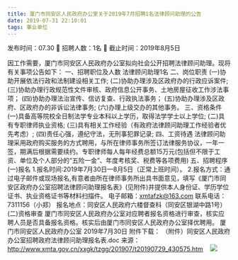 ```yaml
---
title: 厦门市同安区人民政府办公室关于2019年7月招聘1名法律顾问助理的公告
date: 2019-07-31 22:10:01
tags: 事业单位
---
```

发布时间：07.30   🌟   招聘人数：1名   🌈   截止时间：2019年8月5日
<!-- more -->
因工作需要，厦门市同安区人民政府办公室拟向社会公开招聘法律顾问助理。现将有关事项公告如下：
一、招聘职位及人数
法律顾问助理1名
二、岗位职责
(一)协助开展依法行政和法制建设相关工作;
(二)协助办理涉及区政府办的行政应诉案件;
(三)协助办理行政规范性文件审核、政府信息公开事务、土地房屋征收工作涉法事项；
(四)协助办理法治宣传、信访复查、行政执法事务；
(五)协助办理涉及区政府、区政府办的非诉讼法律事务;
(六)办理上级交办的其他事务。
三、资格条件
(一)具备高等院校全日制法学专业本科以上学历，取得法学学士以上学位;
(二)具有专职律师执业资格;
(三)具有相关工作经验（有政府法律顾问助理工作经验者优先考虑）;
(四)责任心强，遵纪守法，无刑事犯罪记录;
四、工资待遇
法律顾问助理采用政府购买服务的方式聘用，与所在律师事务所签订法律服务协议，一年一签，期满后根据需要续约。专职律师每人每年经费总额15万元(包括但不限于工资、单位及个人部分的“五险一金”、年度考核奖、税费等各项费用)
五、招聘程序
(一)报名
1.报名时间:2019年7月30日—8月5日（正常上班时间）。
2.报名方式：通过电子邮件或现场报名,有意者由所在律师事务所出具书面意见，填写《厦门市同安区政府办公室招聘法律顾问助理报名表》(见附件)并提供本人身份证、学历学位证书、执业资格证书等材料扫描件。
电子邮箱：xmtafzk@163.com
联系电话：7311156（小郑）
报名地点：同安区人民政府六楼督查科（同安区银湖中路1号）
(二)资格审查
厦门市同安区人民政府办公室对应聘者报名资格进行审查，核实应聘人员是否具备报名资格。核实后由厦门市同安区人民政府办公室择优聘用。
厦门市同安区人民政府办公室
2019年7月30日
附件下载：
（附件）同安区人民政府办公室招聘政府法律顾问助理报名表.doc
来源：
http://www.xmta.gov.cn/xxgk/tzgg/201907/t20190729_430575.htm
 
 ![](https://cdn.weiweiblog.cn/20181015134814.png)